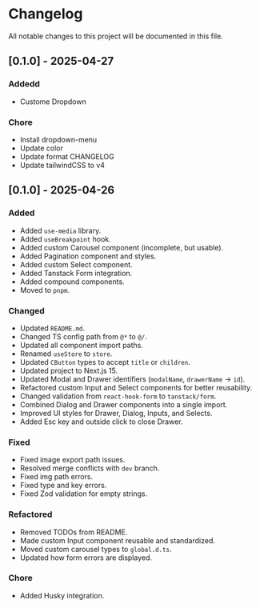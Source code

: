 # Changelog

All notable changes to this project will be documented in this file.

## [0.1.0] - 2025-04-27

### Addedd

- Custome Dropdown

### Chore

- Install dropdown-menu
- Update color
- Update format CHANGELOG
- Update tailwindCSS to v4

## [0.1.0] - 2025-04-26

### Added

- Added `use-media` library.
- Added `useBreakpoint` hook.
- Added custom Carousel component (incomplete, but usable).
- Added Pagination component and styles.
- Added custom Select component.
- Added Tanstack Form integration.
- Added compound components.
- Moved to `pnpm`.

### Changed

- Updated `README.md`.
- Changed TS config path from `@*` to `@/`.
- Updated all component import paths.
- Renamed `useStore` to `store`.
- Updated `CButton` types to accept `title` or `children`.
- Updated project to Next.js 15.
- Updated Modal and Drawer identifiers (`modalName`, `drawerName` → `id`).
- Refactored custom Input and Select components for better reusability.
- Changed validation from `react-hook-form` to `tanstack/form`.
- Combined Dialog and Drawer components into a single import.
- Improved UI styles for Drawer, Dialog, Inputs, and Selects.
- Added Esc key and outside click to close Drawer.

### Fixed

- Fixed image export path issues.
- Resolved merge conflicts with `dev` branch.
- Fixed img path errors.
- Fixed type and key errors.
- Fixed Zod validation for empty strings.

### Refactored

- Removed TODOs from README.
- Made custom Input component reusable and standardized.
- Moved custom carousel types to `global.d.ts`.
- Updated how form errors are displayed.

### Chore

- Added Husky integration.
